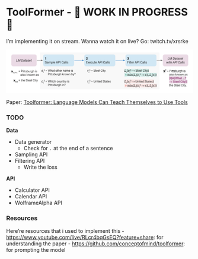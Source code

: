 ToolFormer - 🚧 WORK IN PROGRESS 🚧
================

<!-- WARNING: THIS FILE WAS AUTOGENERATED! DO NOT EDIT! -->

I’m implementing it on stream. Wanna watch it on live? Go:
twitch.tv/xrsrke

![image.png](index_files/figure-commonmark/c53a79c2-1-image.png)

Paper: [Toolformer: Language Models Can Teach Themselves to Use
Tools](https://arxiv.org/abs/2302.04761)

### TODO

**Data**

- Data generator
  - Check for `.` at the end of a sentence
- Sampling API
- Filtering API
  - Write the loss

**API**

- Calculator API
- Calendar API
- WolframeAlpha API

### Resources

Here’re resources that i used to implement this -
https://www.youtube.com/live/RLcr4bqGsEQ?feature=share: for
understanding the paper - https://github.com/conceptofmind/toolformer:
for prompting the model
